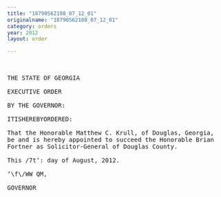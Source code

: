 ```yaml
---
title: "18790562108_07_12_01"
originalname: "18790562108_07_12_01"
category: orders
year: 2012
layout: order

---
```

<pre>
 

THE STATE OF GEORGIA

EXECUTIVE ORDER

BY THE GOVERNOR:

ITISHEREBYORDERED:

That the Honorable Matthew C. Krull, of Douglas, Georgia,
be and is hereby appointed to succeed the Honorable Brian
Fortner as Solicitor-General of Douglas County.

This /7t‘: day of August, 2012.

‘\f\/WW QM,

GOVERNOR

</pre>
